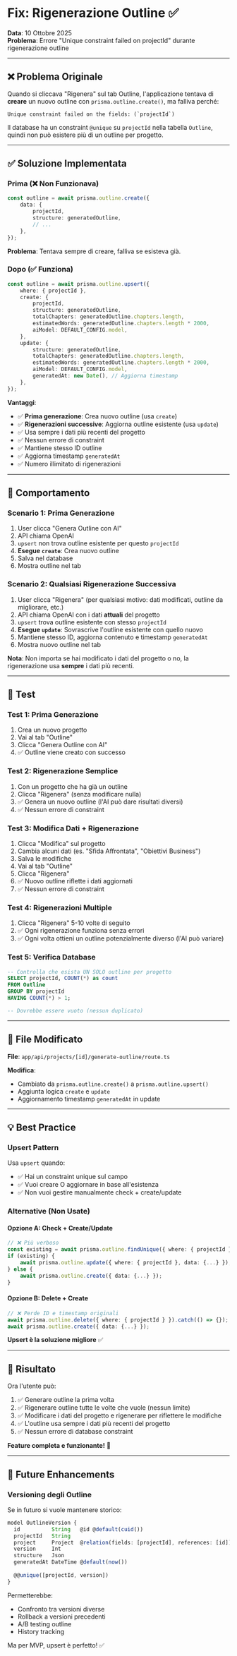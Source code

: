 # Fix: Rigenerazione Outline ✅

**Data**: 10 Ottobre 2025  
**Problema**: Errore "Unique constraint failed on projectId" durante rigenerazione outline

---

## ❌ Problema Originale

Quando si cliccava "Rigenera" sul tab Outline, l'applicazione tentava di **creare** un nuovo outline con `prisma.outline.create()`, ma falliva perché:

```
Unique constraint failed on the fields: (`projectId`)
```

Il database ha un constraint `@unique` su `projectId` nella tabella `Outline`, quindi non può esistere più di un outline per progetto.

---

## ✅ Soluzione Implementata

### Prima (❌ Non Funzionava)

```typescript
const outline = await prisma.outline.create({
    data: {
        projectId,
        structure: generatedOutline,
        // ...
    },
});
```

**Problema**: Tentava sempre di creare, falliva se esisteva già.

### Dopo (✅ Funziona)

```typescript
const outline = await prisma.outline.upsert({
    where: { projectId },
    create: {
        projectId,
        structure: generatedOutline,
        totalChapters: generatedOutline.chapters.length,
        estimatedWords: generatedOutline.chapters.length * 2000,
        aiModel: DEFAULT_CONFIG.model,
    },
    update: {
        structure: generatedOutline,
        totalChapters: generatedOutline.chapters.length,
        estimatedWords: generatedOutline.chapters.length * 2000,
        aiModel: DEFAULT_CONFIG.model,
        generatedAt: new Date(), // Aggiorna timestamp
    },
});
```

**Vantaggi**:
- ✅ **Prima generazione**: Crea nuovo outline (usa `create`)
- ✅ **Rigenerazioni successive**: Aggiorna outline esistente (usa `update`)
- ✅ Usa sempre i dati più recenti del progetto
- ✅ Nessun errore di constraint
- ✅ Mantiene stesso ID outline
- ✅ Aggiorna timestamp `generatedAt`
- ✅ Numero illimitato di rigenerazioni

---

## 🔄 Comportamento

### Scenario 1: Prima Generazione

1. User clicca "Genera Outline con AI"
2. API chiama OpenAI
3. `upsert` non trova outline esistente per questo `projectId`
4. **Esegue `create`**: Crea nuovo outline
5. Salva nel database
6. Mostra outline nel tab

### Scenario 2: Qualsiasi Rigenerazione Successiva

1. User clicca "Rigenera" (per qualsiasi motivo: dati modificati, outline da migliorare, etc.)
2. API chiama OpenAI con i dati **attuali** del progetto
3. `upsert` trova outline esistente con stesso `projectId`
4. **Esegue `update`**: Sovrascrive l'outline esistente con quello nuovo
5. Mantiene stesso ID, aggiorna contenuto e timestamp `generatedAt`
6. Mostra nuovo outline nel tab

**Nota**: Non importa se hai modificato i dati del progetto o no, la rigenerazione usa **sempre** i dati più recenti.

---

## 🧪 Test

### Test 1: Prima Generazione
1. Crea un nuovo progetto
2. Vai al tab "Outline"
3. Clicca "Genera Outline con AI"
4. ✅ Outline viene creato con successo

### Test 2: Rigenerazione Semplice
1. Con un progetto che ha già un outline
2. Clicca "Rigenera" (senza modificare nulla)
3. ✅ Genera un nuovo outline (l'AI può dare risultati diversi)
4. ✅ Nessun errore di constraint

### Test 3: Modifica Dati + Rigenerazione
1. Clicca "Modifica" sul progetto
2. Cambia alcuni dati (es. "Sfida Affrontata", "Obiettivi Business")
3. Salva le modifiche
4. Vai al tab "Outline"
5. Clicca "Rigenera"
6. ✅ Nuovo outline riflette i dati aggiornati
7. ✅ Nessun errore di constraint

### Test 4: Rigenerazioni Multiple
1. Clicca "Rigenera" 5-10 volte di seguito
2. ✅ Ogni rigenerazione funziona senza errori
3. ✅ Ogni volta ottieni un outline potenzialmente diverso (l'AI può variare)

### Test 5: Verifica Database
```sql
-- Controlla che esista UN SOLO outline per progetto
SELECT projectId, COUNT(*) as count
FROM Outline
GROUP BY projectId
HAVING COUNT(*) > 1;

-- Dovrebbe essere vuoto (nessun duplicato)
```

---

## 📝 File Modificato

**File**: `app/api/projects/[id]/generate-outline/route.ts`

**Modifica**: 
- Cambiato da `prisma.outline.create()` a `prisma.outline.upsert()`
- Aggiunta logica `create` e `update`
- Aggiornamento timestamp `generatedAt` in update

---

## 💡 Best Practice

### Upsert Pattern

Usa `upsert` quando:
- ✅ Hai un constraint unique sul campo
- ✅ Vuoi creare O aggiornare in base all'esistenza
- ✅ Non vuoi gestire manualmente check + create/update

### Alternative (Non Usate)

#### Opzione A: Check + Create/Update
```typescript
// ❌ Più verboso
const existing = await prisma.outline.findUnique({ where: { projectId } });
if (existing) {
    await prisma.outline.update({ where: { projectId }, data: {...} });
} else {
    await prisma.outline.create({ data: {...} });
}
```

#### Opzione B: Delete + Create
```typescript
// ❌ Perde ID e timestamp originali
await prisma.outline.delete({ where: { projectId } }).catch(() => {});
await prisma.outline.create({ data: {...} });
```

**Upsert è la soluzione migliore** ✅

---

## 🎯 Risultato

Ora l'utente può:
1. ✅ Generare outline la prima volta
2. ✅ Rigenerare outline tutte le volte che vuole (nessun limite)
3. ✅ Modificare i dati del progetto e rigenerare per riflettere le modifiche
4. ✅ L'outline usa sempre i dati più recenti del progetto
5. ✅ Nessun errore di database constraint

**Feature completa e funzionante!** 🚀

---

## 🔮 Future Enhancements

### Versioning degli Outline
Se in futuro si vuole mantenere storico:

```typescript
model OutlineVersion {
  id          String   @id @default(cuid())
  projectId   String
  project     Project  @relation(fields: [projectId], references: [id])
  version     Int
  structure   Json
  generatedAt DateTime @default(now())
  
  @@unique([projectId, version])
}
```

Permetterebbe:
- Confronto tra versioni diverse
- Rollback a versioni precedenti
- A/B testing outline
- History tracking

Ma per MVP, upsert è perfetto! ✅
